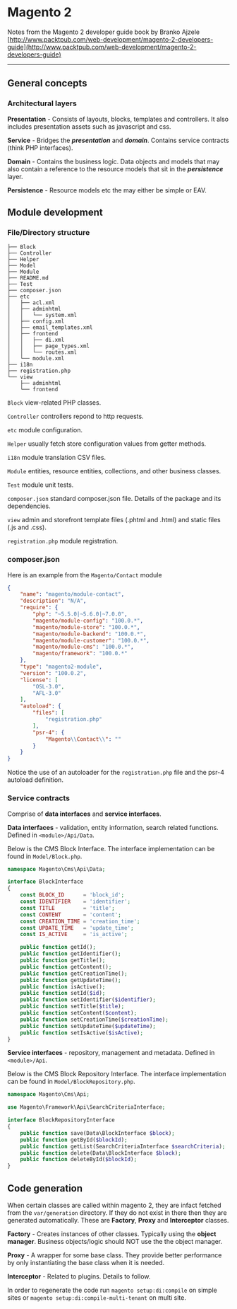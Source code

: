 # Magento 2

Notes from the Magento 2 developer guide book by Branko Ajzele [http://www.packtpub.com/web-development/magento-2-developers-guide](http://www.packtpub.com/web-development/magento-2-developers-guide)

---

## General concepts

### Architectural layers

**Presentation** - Consists of layouts, blocks, templates and controllers. It also includes presentation assets such as javascript and css.

**Service** - Bridges the ***presentation*** and ***domain***. Contains service contracts (think PHP interfaces).

**Domain** - Contains the business logic. Data objects and models that may also contain a reference to the resource models that sit in the ***persistence*** layer. 

**Persistence** - Resource models etc the may either be simple or EAV.

## Module development

### File/Directory structure

```
├── Block
├── Controller
├── Helper
├── Model
├── Module
├── README.md
├── Test
├── composer.json
├── etc
│   ├── acl.xml
│   ├── adminhtml
│   │   └── system.xml
│   ├── config.xml
│   ├── email_templates.xml
│   ├── frontend
│   │   ├── di.xml
│   │   ├── page_types.xml
│   │   └── routes.xml
│   └── module.xml
├── i18n
├── registration.php
└── view
    ├── adminhtml
    └── frontend
```

`Block` view-related PHP classes.

`Controller` controllers repond to http requests.

`etc` module configuration.

`Helper` usually fetch store configuration values from getter methods.

`i18n` module translation CSV files.

`Module` entities, resource entities, collections, and other business classes.

`Test` module unit tests.

`composer.json` standard composer.json file. Details of the package and its dependencies.

`view` admin and storefront template files (.phtml and .html) and static files (.js and .css).

`registration.php` module registration.

### composer.json

Here is an example from the `Magento/Contact` module

```json
{
    "name": "magento/module-contact",
    "description": "N/A",
    "require": {
        "php": "~5.5.0|~5.6.0|~7.0.0",
        "magento/module-config": "100.0.*",
        "magento/module-store": "100.0.*",
        "magento/module-backend": "100.0.*",
        "magento/module-customer": "100.0.*",
        "magento/module-cms": "100.0.*",
        "magento/framework": "100.0.*"
    },
    "type": "magento2-module",
    "version": "100.0.2",
    "license": [
        "OSL-3.0",
        "AFL-3.0"
    ],
    "autoload": {
        "files": [
            "registration.php"
        ],
        "psr-4": {
            "Magento\\Contact\\": ""
        }
    }
}
```

Notice the use of an autoloader for the `registration.php` file and the psr-4 autoload definition.

### Service contracts

Comprise of **data interfaces** and **service interfaces**.

**Data interfaces** - validation, entity information, search related functions. Defined in `<module>/Api/Data`.

Below is the CMS Block Interface. The interface implementation can be found in `Model/Block.php`.

```php
namespace Magento\Cms\Api\Data;

interface BlockInterface
{
    const BLOCK_ID      = 'block_id';
    const IDENTIFIER    = 'identifier';
    const TITLE         = 'title';
    const CONTENT       = 'content';
    const CREATION_TIME = 'creation_time';
    const UPDATE_TIME   = 'update_time';
    const IS_ACTIVE     = 'is_active';

    public function getId();
    public function getIdentifier();
    public function getTitle();
    public function getContent();
    public function getCreationTime();
    public function getUpdateTime();
    public function isActive();
    public function setId($id);
    public function setIdentifier($identifier);
    public function setTitle($title);
    public function setContent($content);
    public function setCreationTime($creationTime);
    public function setUpdateTime($updateTime);
    public function setIsActive($isActive);
}
```

**Service interfaces** - repository, management and metadata. Defined in `<module>/Api`.

Below is the CMS Block Repository Interface. The interface implementation can be found in `Model/BlockRepository.php`.

```php
namespace Magento\Cms\Api;

use Magento\Framework\Api\SearchCriteriaInterface;

interface BlockRepositoryInterface
{
    public function save(Data\BlockInterface $block);
    public function getById($blockId);
    public function getList(SearchCriteriaInterface $searchCriteria);
    public function delete(Data\BlockInterface $block);
    public function deleteById($blockId);
}
```

## Code generation

When certain classes are called within magento 2, they are infact fetched from the `var/generation` directory. If they do not exist in there then they are generated automatically. These are **Factory**, **Proxy** and **Interceptor** classes.

**Factory** - Creates instances of other classes. Typically using the **object manager**. Business objects/logic should NOT use the the object manager.

**Proxy** - A wrapper for some base class. They provide better performance by only instantiating the base class when it is needed.

**Interceptor** - Related to plugins. Details to follow.

In order to regenerate the code run `magento setup:di:compile` on simple sites or `magento setup:di:compile-multi-tenant` on multi site.